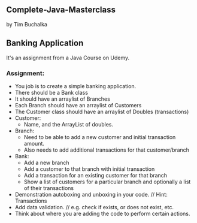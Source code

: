 ## Complete-Java-Masterclass

by Tim Buchalka

## Banking Application

It's an assignment from a Java Course on Udemy.

### Assignment:

- You job is to create a simple banking application.
- There should be a Bank class
- It should have an arraylist of Branches
- Each Branch should have an arraylist of Customers
- The Customer class should have an arraylist of Doubles (transactions)
- Customer:
    - Name, and the ArrayList of doubles.
- Branch:
    - Need to be able to add a new customer and initial transaction amount.
    - Also needs to add additional transactions for that customer/branch
- Bank:
    - Add a new branch
    - Add a customer to that branch with initial transaction
    - Add a transaction for an existing customer for that branch
    - Show a list of customers for a particular branch and optionally a list of their transactions
- Demonstration autoboxing and unboxing in your code.
    // Hint: Transactions
- Add data validation.
    // e.g. check if exists, or does not exist, etc.
- Think about where you are adding the code to perform certain actions.